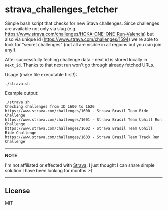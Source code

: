 # strava_challenges_fetcher

Simple bash script that checks for new Stava challenges. Since challenges are available not only via slug (e.g. https://www.strava.com/challenges/HOKA-ONE-ONE-Run-Valencia) but also via unique id (https://www.strava.com/challenges/1594) we're able to look for "secret challenges" (not all are visible in all regions but you can join any!).

After successfully feching challenge data - next id is stored locally in `next_id`. Thanks to that next run won't go through already fetched URLs.

Usage (make file executable first!): 
```
./strava.sh 
```

Example output:
```
./strava.sh 
Checking challenges from ID 1600 to 1620
https://www.strava.com/challenges/1600 - Strava Brasil Team Ride Challenge
https://www.strava.com/challenges/1601 - Strava Brasil Team Uphill Run Challenge
https://www.strava.com/challenges/1602 - Strava Brasil Team Uphill Ride Challenge
https://www.strava.com/challenges/1603 - Strava Brasil Team Track Run Challenge
```

---
**NOTE**

I'm not affiliated or effected with [Strava](https://github.com/strava). I just thought I can share simple solution I have been looking for months :-)

---

## License
MIT
